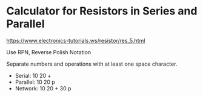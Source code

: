 # Calculator for Resistors in Series and Parallel

https://www.electronics-tutorials.ws/resistor/res_5.html

Use RPN, Reverse Polish Notation

Separate numbers and operations with at least one space character.

* Serial: 10 20 +
* Parallel: 10 20 p
* Network: 10 20 + 30 p 
